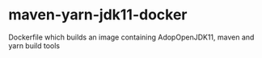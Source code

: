 # maven-yarn-jdk11-docker
Dockerfile which builds an image containing AdopOpenJDK11, maven and yarn build tools 
